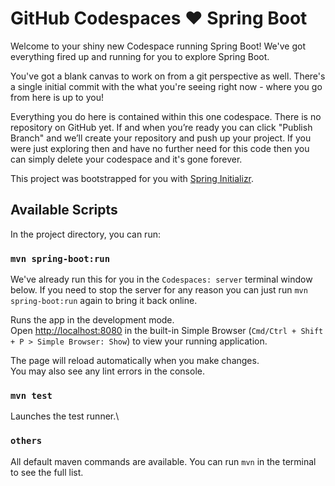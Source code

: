 # GitHub Codespaces ♥️ Spring Boot

Welcome to your shiny new Codespace running Spring Boot! We've got everything fired up and running for you to explore Spring Boot.

You've got a blank canvas to work on from a git perspective as well. There's a single initial commit with the what you're seeing right now - where you go from here is up to you!

Everything you do here is contained within this one codespace. There is no repository on GitHub yet. If and when you’re ready you can click "Publish Branch" and we’ll create your repository and push up your project. If you were just exploring then and have no further need for this code then you can simply delete your codespace and it's gone forever.

This project was bootstrapped for you with [Spring Initializr](https://start.spring.io).

## Available Scripts

In the project directory, you can run:

### `mvn spring-boot:run`

We've already run this for you in the `Codespaces: server` terminal window below. If you need to stop the server for any reason you can just run `mvn spring-boot:run` again to bring it back online.

Runs the app in the development mode.\
Open [http://localhost:8080](http://localhost:8080) in the built-in Simple Browser (`Cmd/Ctrl + Shift + P > Simple Browser: Show`) to view your running application.

The page will reload automatically when you make changes.\
You may also see any lint errors in the console.

### `mvn test`

Launches the test runner.\

### `others`

All default maven commands are available. You can run `mvn` in the terminal to see the full list.